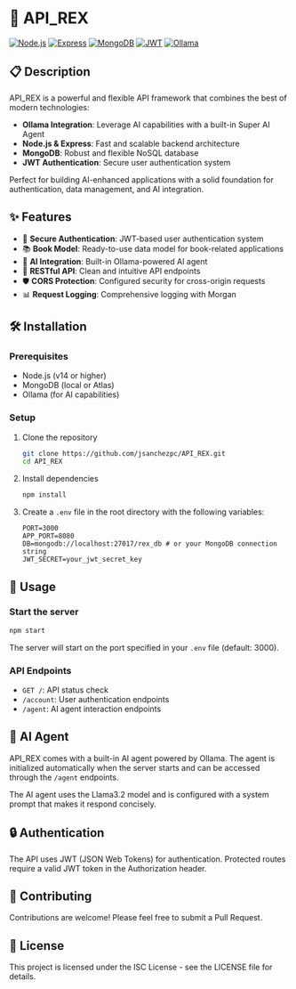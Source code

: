 # 🚀 API_REX

[![Node.js](https://img.shields.io/badge/Node.js-43853D?style=for-the-badge&logo=node.js&logoColor=white)](https://nodejs.org/)
[![Express](https://img.shields.io/badge/Express-000000?style=for-the-badge&logo=express&logoColor=white)](https://expressjs.com/)
[![MongoDB](https://img.shields.io/badge/MongoDB-4EA94B?style=for-the-badge&logo=mongodb&logoColor=white)](https://www.mongodb.com/)
[![JWT](https://img.shields.io/badge/JWT-000000?style=for-the-badge&logo=JSON%20web%20tokens&logoColor=white)](https://jwt.io/)
[![Ollama](https://img.shields.io/badge/Ollama-AI-blue?style=for-the-badge)](https://ollama.ai/)

## 📋 Description

API_REX is a powerful and flexible API framework that combines the best of modern technologies:

- **Ollama Integration**: Leverage AI capabilities with a built-in Super AI Agent
- **Node.js & Express**: Fast and scalable backend architecture
- **MongoDB**: Robust and flexible NoSQL database
- **JWT Authentication**: Secure user authentication system

Perfect for building AI-enhanced applications with a solid foundation for authentication, data management, and AI integration.

## ✨ Features

- 🔐 **Secure Authentication**: JWT-based user authentication system
- 📚 **Book Model**: Ready-to-use data model for book-related applications
- 🧠 **AI Integration**: Built-in Ollama-powered AI agent
- 🔄 **RESTful API**: Clean and intuitive API endpoints
- 🛡️ **CORS Protection**: Configured security for cross-origin requests
- 📊 **Request Logging**: Comprehensive logging with Morgan

## 🛠️ Installation

### Prerequisites

- Node.js (v14 or higher)
- MongoDB (local or Atlas)
- Ollama (for AI capabilities)

### Setup

1. Clone the repository
   ```bash
   git clone https://github.com/jsanchezpc/API_REX.git
   cd API_REX
   ```

2. Install dependencies
   ```bash
   npm install
   ```

3. Create a `.env` file in the root directory with the following variables:
   ```
   PORT=3000
   APP_PORT=8080
   DB=mongodb://localhost:27017/rex_db # or your MongoDB connection string
   JWT_SECRET=your_jwt_secret_key
   ```

## 🚀 Usage

### Start the server

```bash
npm start
```

The server will start on the port specified in your `.env` file (default: 3000).

### API Endpoints

- `GET /`: API status check
- `/account`: User authentication endpoints
- `/agent`: AI agent interaction endpoints

## 🧠 AI Agent

API_REX comes with a built-in AI agent powered by Ollama. The agent is initialized automatically when the server starts and can be accessed through the `/agent` endpoints.

The AI agent uses the Llama3.2 model and is configured with a system prompt that makes it respond concisely.

## 🔒 Authentication

The API uses JWT (JSON Web Tokens) for authentication. Protected routes require a valid JWT token in the Authorization header.

## 🤝 Contributing

Contributions are welcome! Please feel free to submit a Pull Request.

## 📄 License

This project is licensed under the ISC License - see the LICENSE file for details.
